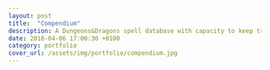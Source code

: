 ```yaml
---
layout: post
title:  "Compendium"
description: A Dungeons&Dragons spell database with capacity to keep track of your characters spellbooks and spells knowledge. Made with Ruby, Sinatra and PSQL.
date: 2018-04-06 17:00:30 +0100
category: portfolio
cover_url: /assets/img/portfolio/compendium.jpg
---
```

